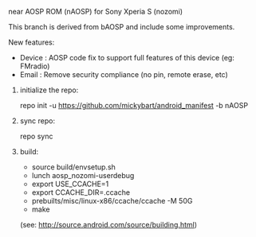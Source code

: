 near AOSP ROM (nAOSP) for Sony Xperia S (nozomi)

This branch is derived from bAOSP and include some improvements.

New features:
- Device : AOSP code fix to support full features of this device (eg: FMradio)
- Email : Remove security compliance (no pin, remote erase, etc)


1. initialize the repo:

    repo init -u https://github.com/mickybart/android_manifest -b nAOSP

2. sync repo:

    repo sync

3. build:

    - source build/envsetup.sh
    - lunch aosp_nozomi-userdebug
    - export USE_CCACHE=1
    - export CCACHE_DIR=.ccache
    - prebuilts/misc/linux-x86/ccache/ccache -M 50G
    - make

    (see: http://source.android.com/source/building.html)
